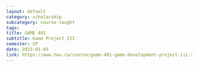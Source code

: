 ```yaml
---
layout: default
category: scholarship
subcategory: course-taught
tags:
title: GAME 491
subtitle: Game Project III
semester: SP
date: 2023-01-03
link: https://www.twu.ca/course/game-491-game-development-project-iii-2022-2023
---
```

